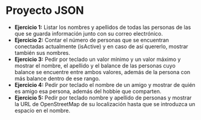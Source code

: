 # Proyecto JSON

* **Ejercicio 1:** Listar los nombres y apellidos de todas las personas de las que se guarda información junto con su correo electrónico.
* **Ejercicio 2:** Contar el número de personas que se encuentran conectadas actualmente (isActive) y en caso de así quererlo, mostrar también sus nombres.
* **Ejercicio 3:** Pedir por teclado un valor mínimo y un valor máximo y mostrar el nombre, el apellido y el balance de las personas cuyo balance se encuentre entre ambos valores, además de la persona con más balance dentro de ese rango.
* **Ejercicio 4:** Pedir por teclado el nombre de un amigo y mostrar de quién es amigo esa persona, además del hobbie que comparten.
* **Ejercicio 5:** Pedir por teclado nombre y apellido de personas y mostrar la URL de OpenStreetMap de su localización hasta que se introduzca un espacio en el nombre.
